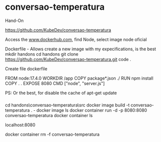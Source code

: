 # conversao-temperatura

Hand-On

https://github.com/KubeDev/conversao-temperatura

Access the www.dockerhub.com, find Node, select image node oficial

Dockerfile - Allows create a new image with my expecifications, is the best
mkdir handons
cd handons
git clone https://github.com/KubeDev/conversao-temperatura.git
code .

Create file dockerfile

FROM node:17.4.0
WORKDIR /app
COPY package*.json ./ 
RUN npm install
COPY . .
EXPOSE 8080
CMD ["node", "server.js"]

PS: Or the best, for disable the cache of apt-get update

###

cd handons\conversao-temperatura\src
docker image build -t conversao-temperatura . - 
docker image ls
docker container run -d -p 8080:8080 conversao-temperatura
docker container ls

localhost:8080

docker container rm -f conversao-temperatura
